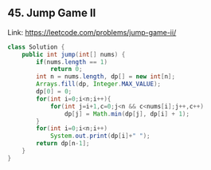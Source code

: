 ## 45. Jump Game II
Link: https://leetcode.com/problems/jump-game-ii/

```java
class Solution {
    public int jump(int[] nums) {
        if(nums.length == 1)
            return 0;
        int n = nums.length, dp[] = new int[n];
        Arrays.fill(dp, Integer.MAX_VALUE);
        dp[0] = 0;
        for(int i=0;i<n;i++){
            for(int j=i+1,c=0;j<n && c<nums[i];j++,c++)
                dp[j] = Math.min(dp[j], dp[i] + 1);
        }
        for(int i=0;i<n;i++)
            System.out.print(dp[i]+" ");
        return dp[n-1];
    }
}

```